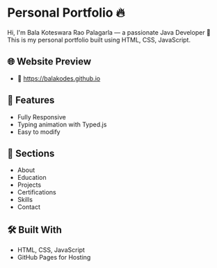 # Personal Portfolio 🔥

Hi, I'm Bala Koteswara Rao Palagarla — a passionate Java Developer 🚀  
This is my personal portfolio built using HTML, CSS, JavaScript.

## 🌐 Website Preview
- 🔗 https://balakodes.github.io

## 🚀 Features
- Fully Responsive
- Typing animation with Typed.js
- Easy to modify

## 📁 Sections
- About
- Education
- Projects
- Certifications
- Skills
- Contact

## 🛠️ Built With
- HTML, CSS, JavaScript
- GitHub Pages for Hosting
